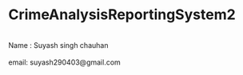 # CrimeAnalysisReportingSystem2
<br/>
Name : Suyash singh chauhan
<br/>
<br/>
email: suyash290403@gmail.com
<br/>
